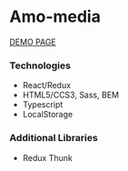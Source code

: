# Amo-media

[DEMO PAGE](https://borisovecviktor.github.io/amo-media/)

### Technologies
- React/Redux
- HTML5/CCS3, Sass, BEM
- Typescript
- LocalStorage

### Additional Libraries
- Redux Thunk
